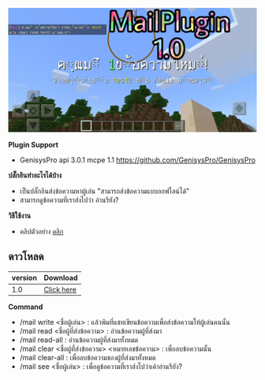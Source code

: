 ![icon](images/PicsArt_02-10-10.06.53.jpg)

**Plugin Support**<br>
- GenisysPro api 3.0.1 mcpe 1.1 https://github.com/GenisysPro/GenisysPro


**ปลั๊กอินทำอะไรได้บ้าง**<br>
- เป็นปลั๊กอินส่งข้อความหาผู้เล่น "สามารถส่งข้อความแบบออฟไลน์ได้"
- สามารถดูข้อความที่เราส่งไปว่า อ่านรึยัง?


**วิธีใช้งาน**<br>
- คลิปตัวอย่าง [คลิก](https://youtu.be/1GYqwORPJQg)


## ดาวโหลด
| version  | Download  |
| ---- | ------------------------------------ |
| 1.0  | [Click here](https://github.com/HmmHmmmm/MailPlugin/releases/1.0)  |


**Command**<br>
- /mail write <ชื่อผู้เล่น> : แล้วพิมที่แชทเขียนข้อความเพื่อส่งข้อความให้ผู้เล่นคนนั้น
- /mail read <ชื่อผู้ที่ส่งข้อความ> : อ่านข้อความผู้ที่ส่งมา
- /mail read-all : อ่านข้อความผู้ที่ส่งมาทั้งหมด
- /mail clear <ชื่อผู้ที่ส่งข้อความ> <หมายเลขข้อความ> : เพื่อลบข้อความนั้น
- /mail clear-all : เพื่อลบข้อความของผู้ที่ส่งมาทั้งหมด
- /mail see <ชื่อผู้เล่น> : เพื่อดูข้อความที่เราส่งไปว่าเค้าอ่านรึยัง?
